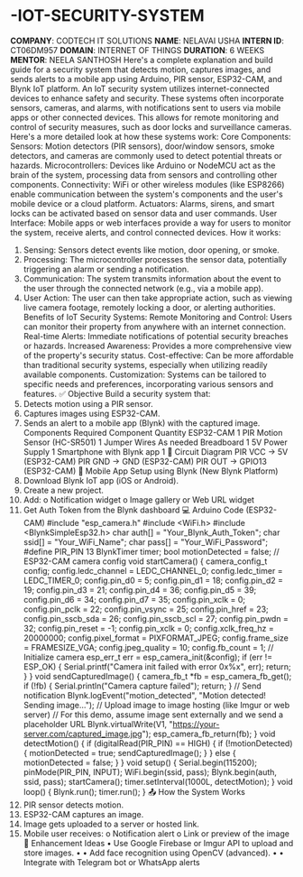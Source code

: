 # -IOT-SECURITY-SYSTEM
**COMPANY**: CODTECH IT SOLUTIONS
**NAME**: NELAVAI USHA
**INTERN ID**: CT06DM957
**DOMAIN**: INTERNET OF THINGS
**DURATION**: 6 WEEKS
**MENTOR**: NEELA SANTHOSH
Here's a complete explanation and build guide for a security system that detects motion, captures images, and sends alerts to a mobile app using Arduino, PIR sensor, ESP32-CAM, and Blynk IoT platform.
An IoT security system utilizes internet-connected devices to enhance safety and security. These systems often incorporate sensors, cameras, and alarms, with notifications sent to users via mobile apps or other connected devices. This allows for remote monitoring and control of security measures, such as door locks and surveillance cameras.
Here's a more detailed look at how these systems work:
Core Components:
Sensors:
Motion detectors (PIR sensors), door/window sensors, smoke detectors, and cameras are commonly used to detect potential threats or hazards.
Microcontrollers:
Devices like Arduino or NodeMCU act as the brain of the system, processing data from sensors and controlling other components.
Connectivity:
WiFi or other wireless modules (like ESP8266) enable communication between the system's components and the user's mobile device or a cloud platform.
Actuators:
Alarms, sirens, and smart locks can be activated based on sensor data and user commands.
User Interface:
Mobile apps or web interfaces provide a way for users to monitor the system, receive alerts, and control connected devices.
How it works:
1. Sensing:
Sensors detect events like motion, door opening, or smoke.
2. Processing:
The microcontroller processes the sensor data, potentially triggering an alarm or sending a notification.
3. Communication:
The system transmits information about the event to the user through the connected network (e.g., via a mobile app).
4. User Action:
The user can then take appropriate action, such as viewing live camera footage, remotely locking a door, or alerting authorities.
Benefits of IoT Security Systems:
Remote Monitoring and Control: Users can monitor their property from anywhere with an internet connection.
Real-time Alerts: Immediate notifications of potential security breaches or hazards.
Increased Awareness: Provides a more comprehensive view of the property's security status.
Cost-effective: Can be more affordable than traditional security systems, especially when utilizing readily available components.
Customization: Systems can be tailored to specific needs and preferences, incorporating various sensors and features. 
✅ Objective
Build a security system that:
1. Detects motion using a PIR sensor.
2. Captures images using ESP32-CAM.
3. Sends an alert to a mobile app (Blynk) with the captured image.
Components Required
Component Quantity
ESP32-CAM 1
PIR Motion Sensor (HC-SR501) 1
Jumper Wires As needed
Breadboard 1
5V Power Supply 1
Smartphone with Blynk app 1
🔌 Circuit Diagram
PIR VCC → 5V (ESP32-CAM)
PIR GND → GND (ESP32-CAM)
PIR OUT → GPIO13 (ESP32-CAM)
📲 Mobile App Setup using Blynk (New Blynk Platform)
1. Download Blynk IoT app (iOS or Android).
2. Create a new project.
3. Add:
o Notification widget
o Image gallery or Web URL widget
4. Get Auth Token from the Blynk dashboard
💻 Arduino Code (ESP32-CAM)
#include "esp_camera.h"
#include <WiFi.h>
#include <BlynkSimpleEsp32.h>
char auth[] = "Your_Blynk_Auth_Token";
char ssid[] = "Your_WiFi_Name";
char pass[] = "Your_WiFi_Password";
#define PIR_PIN 13
BlynkTimer timer;
bool motionDetected = false;
// ESP32-CAM camera config
void startCamera() {
  camera_config_t config;
  config.ledc_channel = LEDC_CHANNEL_0;
  config.ledc_timer = LEDC_TIMER_0;
  config.pin_d0 = 5;
  config.pin_d1 = 18;
  config.pin_d2 = 19;
  config.pin_d3 = 21;
  config.pin_d4 = 36;
  config.pin_d5 = 39;
  config.pin_d6 = 34;
  config.pin_d7 = 35;
  config.pin_xclk = 0;
  config.pin_pclk = 22;
  config.pin_vsync = 25;
  config.pin_href = 23;
  config.pin_sscb_sda = 26;
  config.pin_sscb_scl = 27;
  config.pin_pwdn = 32;
  config.pin_reset = -1;
  config.pin_xclk = 0;
  config.xclk_freq_hz = 20000000;
  config.pixel_format = PIXFORMAT_JPEG;
  config.frame_size = FRAMESIZE_VGA;
  config.jpeg_quality = 10;
  config.fb_count = 1;
  // Initialize camera
  esp_err_t err = esp_camera_init(&config);
  if (err != ESP_OK) {
    Serial.printf("Camera init failed with error 0x%x", err);
    return;
  }
}
void sendCapturedImage() {
  camera_fb_t *fb = esp_camera_fb_get();
  if (!fb) {
    Serial.println("Camera capture failed");
    return;
  }
  // Send notification
  Blynk.logEvent("motion_detected", "Motion detected! Sending image...");
  // Upload image to image hosting (like Imgur or web server)
  // For this demo, assume image sent externally and we send a placeholder URL
  Blynk.virtualWrite(V1, "https://your-server.com/captured_image.jpg");
  esp_camera_fb_return(fb);
}
void detectMotion() {
  if (digitalRead(PIR_PIN) == HIGH) {
    if (!motionDetected) {
      motionDetected = true;
      sendCapturedImage();
    }
  } else {
    motionDetected = false;
  }
}
void setup() {
  Serial.begin(115200);
  pinMode(PIR_PIN, INPUT);
  WiFi.begin(ssid, pass);
  Blynk.begin(auth, ssid, pass);
  startCamera();
  timer.setInterval(1000L, detectMotion);
}
void loop() {
  Blynk.run();
  timer.run();
}
📤 How the System Works
1. PIR sensor detects motion.
2. ESP32-CAM captures an image.
3. Image gets uploaded to a server or hosted link.
4. Mobile user receives:
o Notification alert
o Link or preview of the image
📸 Enhancement Ideas
• Use Google Firebase or Imgur API to upload and store images.
• • Add face recognition using OpenCV (advanced).
• • Integrate with Telegram bot or WhatsApp alerts
